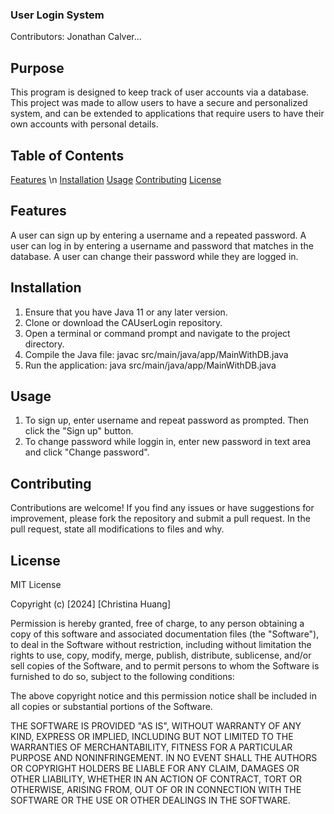 ### User Login System
Contributors: Jonathan Calver...

## Purpose

This program is designed to keep track of user accounts via a database. This project was made to allow users to have a secure and personalized system, and can be extended to
applications that require users to have their own accounts with personal details.


## Table of Contents
[Features](#Features) \n
[Installation](#Installation)
[Usage](#Usage)
[Contributing](#Contributing)
[License](#License)

## Features
A user can sign up by entering a username and a repeated password. 
A user can log in by entering a username and password that matches in the database.
A user can change their password while they are logged in.

## Installation
1. Ensure that you have Java 11 or any later version.
2. Clone or download the CAUserLogin repository.
3. Open a terminal or command prompt and navigate to the project directory.
4. Compile the Java file: javac src/main/java/app/MainWithDB.java
5. Run the application: java src/main/java/app/MainWithDB.java

## Usage
1. To sign up, enter username and repeat password as prompted. Then click the "Sign up" button.
2. To change password while loggin in, enter new password in text area and click "Change password".

## Contributing
Contributions are welcome! If you find any issues or have suggestions for improvement, please fork the repository and submit a pull request.
In the pull request, state all modifications to files and why.

## License
MIT License

Copyright (c) [2024] [Christina Huang]

Permission is hereby granted, free of charge, to any person obtaining a copy
of this software and associated documentation files (the "Software"), to deal
in the Software without restriction, including without limitation the rights
to use, copy, modify, merge, publish, distribute, sublicense, and/or sell
copies of the Software, and to permit persons to whom the Software is
furnished to do so, subject to the following conditions:

The above copyright notice and this permission notice shall be included in all
copies or substantial portions of the Software.

THE SOFTWARE IS PROVIDED "AS IS", WITHOUT WARRANTY OF ANY KIND, EXPRESS OR
IMPLIED, INCLUDING BUT NOT LIMITED TO THE WARRANTIES OF MERCHANTABILITY,
FITNESS FOR A PARTICULAR PURPOSE AND NONINFRINGEMENT. IN NO EVENT SHALL THE
AUTHORS OR COPYRIGHT HOLDERS BE LIABLE FOR ANY CLAIM, DAMAGES OR OTHER
LIABILITY, WHETHER IN AN ACTION OF CONTRACT, TORT OR OTHERWISE, ARISING FROM,
OUT OF OR IN CONNECTION WITH THE SOFTWARE OR THE USE OR OTHER DEALINGS IN THE
SOFTWARE.
